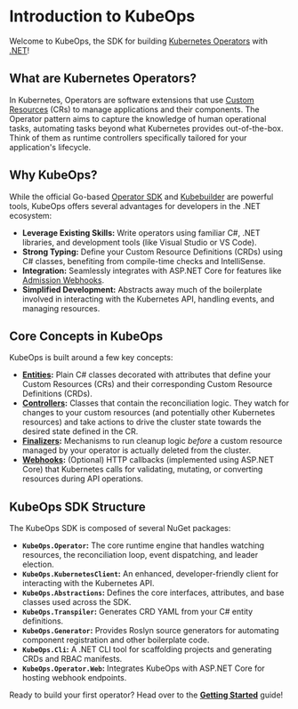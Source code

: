 # Introduction to KubeOps

Welcome to KubeOps, the SDK for building [Kubernetes Operators](https://kubernetes.io/docs/concepts/extend-kubernetes/operator/) with [.NET](https://dotnet.microsoft.com/)!

## What are Kubernetes Operators?

In Kubernetes, Operators are software extensions that use [Custom Resources](https://kubernetes.io/docs/concepts/extend-kubernetes/api-extension/custom-resources/) (CRs) to manage applications and their components. The Operator pattern aims to capture the knowledge of human operational tasks, automating tasks beyond what Kubernetes provides out-of-the-box. Think of them as runtime controllers specifically tailored for your application's lifecycle.

## Why KubeOps?

While the official Go-based [Operator SDK](https://sdk.operatorframework.io/) and [Kubebuilder](https://book.kubebuilder.io/) are powerful tools, KubeOps offers several advantages for developers in the .NET ecosystem:

*   **Leverage Existing Skills:** Write operators using familiar C#, .NET libraries, and development tools (like Visual Studio or VS Code).
*   **Strong Typing:** Define your Custom Resource Definitions (CRDs) using C# classes, benefiting from compile-time checks and IntelliSense.
*   **Integration:** Seamlessly integrates with ASP.NET Core for features like [Admission Webhooks](https://kubernetes.io/docs/reference/access-authn-authz/extensible-admission-controllers/).
*   **Simplified Development:** Abstracts away much of the boilerplate involved in interacting with the Kubernetes API, handling events, and managing resources.

## Core Concepts in KubeOps

KubeOps is built around a few key concepts:

*   **[Entities](./custom-entities.md):** Plain C# classes decorated with attributes that define your Custom Resources (CRs) and their corresponding Custom Resource Definitions (CRDs).
*   **[Controllers](./controllers.md):** Classes that contain the reconciliation logic. They watch for changes to your custom resources (and potentially other Kubernetes resources) and take actions to drive the cluster state towards the desired state defined in the CR.
*   **[Finalizers](./finalizers.md):** Mechanisms to run cleanup logic *before* a custom resource managed by your operator is actually deleted from the cluster.
*   **[Webhooks](./webhooks.md):** (Optional) HTTP callbacks (implemented using ASP.NET Core) that Kubernetes calls for validating, mutating, or converting resources during API operations.

## KubeOps SDK Structure

The KubeOps SDK is composed of several NuGet packages:

*   **`KubeOps.Operator`:** The core runtime engine that handles watching resources, the reconciliation loop, event dispatching, and leader election.
*   **`KubeOps.KubernetesClient`:** An enhanced, developer-friendly client for interacting with the Kubernetes API.
*   **`KubeOps.Abstractions`:** Defines the core interfaces, attributes, and base classes used across the SDK.
*   **`KubeOps.Transpiler`:** Generates CRD YAML from your C# entity definitions.
*   **`KubeOps.Generator`:** Provides Roslyn source generators for automating component registration and other boilerplate code.
*   **`KubeOps.Cli`:** A .NET CLI tool for scaffolding projects and generating CRDs and RBAC manifests.
*   **`KubeOps.Operator.Web`:** Integrates KubeOps with ASP.NET Core for hosting webhook endpoints.

Ready to build your first operator? Head over to the [**Getting Started**](./getting-started.md) guide!

